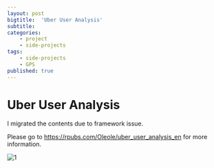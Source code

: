 ```yaml
---
layout: post
bigtitle:  'Uber User Analysis'
subtitle:   
categories:
    - project
    - side-projects
tags:
    - side-projects
    - GPS
published: true
---
```


# Uber User Analysis

I migrated the contents due to framework issue.

Please go to  https://rpubs.com/Oleole/uber_user_analysis_en for more information.



![1](/assets/img/project/Uber/1.gif)



